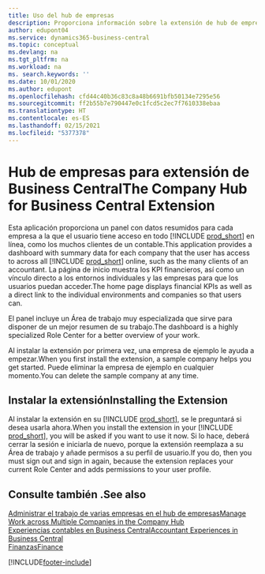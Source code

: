 ```yaml
---
title: Uso del hub de empresas
description: Proporciona información sobre la extensión de hub de empresas que puede utilizar para gestionar su trabajo en varias empresas en Business Central.
author: edupont04
ms.service: dynamics365-business-central
ms.topic: conceptual
ms.devlang: na
ms.tgt_pltfrm: na
ms.workload: na
ms. search.keywords: ''
ms.date: 10/01/2020
ms.author: edupont
ms.openlocfilehash: cfd44c40b36c83c8a48b6691bfb50134e7295e56
ms.sourcegitcommit: ff2b55b7e790447e0c1fcd5c2ec7f7610338ebaa
ms.translationtype: HT
ms.contentlocale: es-ES
ms.lasthandoff: 02/15/2021
ms.locfileid: "5377378"
---
```

# <a name="the-company-hub-for-business-central-extension"></a><span data-ttu-id="3ccb2-103">Hub de empresas para extensión de Business Central</span><span class="sxs-lookup"><span data-stu-id="3ccb2-103">The Company Hub for Business Central Extension</span></span>

<span data-ttu-id="3ccb2-104">Esta aplicación proporciona un panel con datos resumidos para cada empresa a la que el usuario tiene acceso en todo [!INCLUDE [prod_short](includes/prod_short.md)] en línea, como los muchos clientes de un contable.</span><span class="sxs-lookup"><span data-stu-id="3ccb2-104">This application provides a dashboard with summary data for each company that the user has access to across all [!INCLUDE [prod_short](includes/prod_short.md)] online, such as the many clients of an accountant.</span></span> <span data-ttu-id="3ccb2-105">La página de inicio muestra los KPI financieros, así como un vínculo directo a los entornos individuales y las empresas para que los usuarios puedan acceder.</span><span class="sxs-lookup"><span data-stu-id="3ccb2-105">The home page displays financial KPIs as well as a direct link to the individual environments and companies so that users can.</span></span>

<span data-ttu-id="3ccb2-106">El panel incluye un Área de trabajo muy especializada que sirve para disponer de un mejor resumen de su trabajo.</span><span class="sxs-lookup"><span data-stu-id="3ccb2-106">The dashboard is a highly specialized Role Center for a better overview of your work.</span></span>

<span data-ttu-id="3ccb2-107">Al instalar la extensión por primera vez, una empresa de ejemplo le ayuda a empezar.</span><span class="sxs-lookup"><span data-stu-id="3ccb2-107">When you first install the extension, a sample company helps you get started.</span></span> <span data-ttu-id="3ccb2-108">Puede eliminar la empresa de ejemplo en cualquier momento.</span><span class="sxs-lookup"><span data-stu-id="3ccb2-108">You can delete the sample company at any time.</span></span>

## <a name="installing-the-extension"></a><span data-ttu-id="3ccb2-109">Instalar la extensión</span><span class="sxs-lookup"><span data-stu-id="3ccb2-109">Installing the Extension</span></span>

<span data-ttu-id="3ccb2-110">Al instalar la extensión en su [!INCLUDE [prod_short](includes/prod_short.md)], se le preguntará si desea usarla ahora.</span><span class="sxs-lookup"><span data-stu-id="3ccb2-110">When you install the extension in your [!INCLUDE [prod_short](includes/prod_short.md)], you will be asked if you want to use it now.</span></span> <span data-ttu-id="3ccb2-111">Si lo hace, deberá cerrar la sesión e iniciarla de nuevo, porque la extensión reemplaza a su Área de trabajo y añade permisos a su perfil de usuario.</span><span class="sxs-lookup"><span data-stu-id="3ccb2-111">If you do, then you must sign out and sign in again, because the extension replaces your current Role Center and adds permissions to your user profile.</span></span>

## <a name="see-also"></a><span data-ttu-id="3ccb2-112">Consulte también .</span><span class="sxs-lookup"><span data-stu-id="3ccb2-112">See also</span></span>

[<span data-ttu-id="3ccb2-113">Administrar el trabajo de varias empresas en el hub de empresas</span><span class="sxs-lookup"><span data-stu-id="3ccb2-113">Manage Work across Multiple Companies in the Company Hub</span></span>](company-hub.md)  
[<span data-ttu-id="3ccb2-114">Experiencias contables en Business Central</span><span class="sxs-lookup"><span data-stu-id="3ccb2-114">Accountant Experiences in Business Central </span></span>](finance-accounting.md)  
[<span data-ttu-id="3ccb2-115">Finanzas</span><span class="sxs-lookup"><span data-stu-id="3ccb2-115">Finance</span></span>](finance.md)  


[!INCLUDE[footer-include](includes/footer-banner.md)]